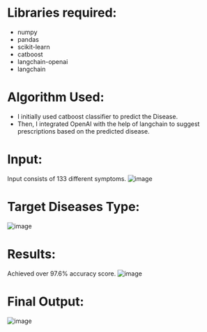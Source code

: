 # Libraries required: 
- numpy
- pandas
- scikit-learn
- catboost
- langchain-openai
- langchain

# Algorithm Used:
- I initially used catboost classifier to predict the Disease.
- Then, I integrated OpenAI with the help of langchain to suggest prescriptions based on the predicted disease.

# Input:
  Input consists of 133 different symptoms.
![image](https://github.com/Kyouma45/ML-CaPsule/assets/67496078/9495c001-e048-4ac5-9ac4-599327034606)


# Target Diseases Type: 
![image](https://github.com/Kyouma45/ML-CaPsule/assets/67496078/bce94239-b006-4ba4-acdd-c5bf7be0b9ef)


# Results:
Achieved over 97.6% accuracy score.
![image](https://github.com/Kyouma45/ML-CaPsule/assets/67496078/be25a900-4eca-42d0-86be-adb2eec46751)


# Final Output:
![image](https://github.com/Kyouma45/ML-CaPsule/assets/67496078/061952e3-4caf-4531-ad5f-010ec435cb7e)


